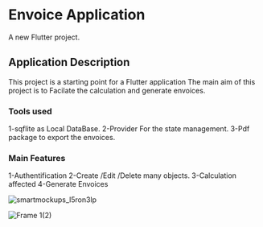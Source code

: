 # Envoice Application

A new Flutter project.

## Application Description

This project is a starting point for a Flutter application 
The main aim of this project is to Facilate the calculation and generate envoices.

### Tools used

1-sqflite as Local DataBase.
2-Provider For the state management.
3-Pdf package to export the envoices.

### Main Features

1-Authentification
2-Create /Edit /Delete many objects.
3-Calculation affected
4-Generate Envoices



![smartmockups_l5ron3lp](https://user-images.githubusercontent.com/87647184/179603112-6486a329-6f7d-4b67-9e02-03cde46e901f.jpg)

![Frame 1(2)](https://user-images.githubusercontent.com/87647184/179608969-3d6160d9-3700-4d3b-93a0-655608c6f25d.png)
